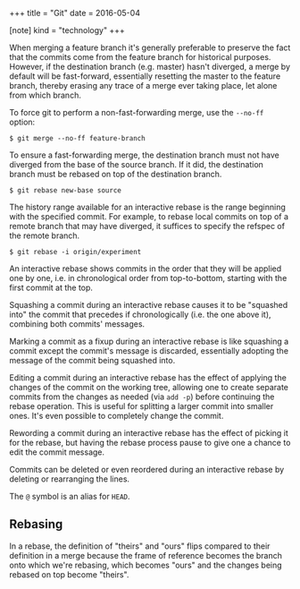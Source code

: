 +++
title = "Git"
date = 2016-05-04

[note]
kind = "technology"
+++

When merging a feature branch it's generally preferable to preserve the fact that the commits come from the feature branch for historical purposes. However, if the destination branch (e.g. master) hasn't diverged, a merge by default will be fast-forward, essentially resetting the master to the feature branch, thereby erasing any trace of a merge ever taking place, let alone from which branch.

To force git to perform a non-fast-forwarding merge, use the `--no-ff` option:

``` console
$ git merge --no-ff feature-branch
```

To ensure a fast-forwarding merge, the destination branch must not have diverged from the base of the source branch. If it did, the destination branch must be rebased on top of the destination branch.

``` console
$ git rebase new-base source
```

The history range available for an interactive rebase is the range beginning with the specified commit. For example, to rebase local commits on top of a remote branch that may have diverged, it suffices to specify the refspec of the remote branch.

``` console
$ git rebase -i origin/experiment
```

An interactive rebase shows commits in the order that they will be applied one by one, i.e. in chronological order from top-to-bottom, starting with the first commit at the top.

Squashing a commit during an interactive rebase causes it to be "squashed into" the commit that precedes if chronologically (i.e. the one above it), combining both commits' messages.

Marking a commit as a fixup during an interactive rebase is like squashing a commit except the commit's message is discarded, essentially adopting the message of the commit being squashed into.

Editing a commit during an interactive rebase has the effect of applying the changes of the commit on the working tree, allowing one to create separate commits from the changes as needed (via `add -p`) before continuing the rebase operation. This is useful for splitting a larger commit into smaller ones. It's even possible to completely change the commit.

Rewording a commit during an interactive rebase has the effect of picking it for the rebase, but having the rebase process pause to give one a chance to edit the commit message.

Commits can be deleted or even reordered during an interactive rebase by deleting or rearranging the lines.

The `@` symbol is an alias for `HEAD`.

## Rebasing

In a rebase, the definition of "theirs" and "ours" flips compared to their definition in a merge because the frame of reference becomes the branch onto which we're rebasing, which becomes "ours" and the changes being rebased on top become "theirs".